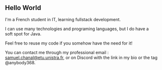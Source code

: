 ## Hello World

I'm a French student in IT, learning fullstack development.

I can use many technologies and programing languages, but I do have a soft spot for Java.

Feel free to reuse my code if you somehow have the need for it!

You can contact me through my professional email : samuel.chanal@etu.unistra.fr, or on Discord with the link in my bio or the tag @anybody368.

<!--
**Anybody368/Anybody368** is a ✨ _special_ ✨ repository because its `README.md` (this file) appears on your GitHub profile.

Here are some ideas to get you started:

- 🔭 I’m currently working on ...
- 🌱 I’m currently learning ...
- 👯 I’m looking to collaborate on ...
- 🤔 I’m looking for help with ...
- 💬 Ask me about ...
- 📫 How to reach me: ...
- 😄 Pronouns: ...
- ⚡ Fun fact: ...
-->
